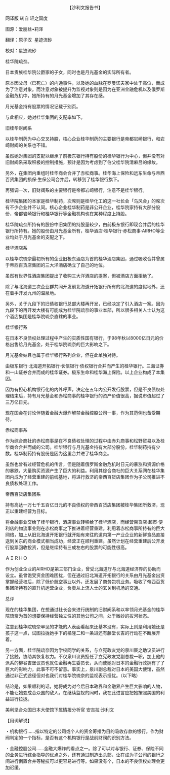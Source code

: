 <p align="center">【沙利文报告书】</p>

网译版 转自 轻之国度

图源：爱丽丝•莉泽

翻译：原子汉  星迹流砂

校对：星迹流砂

桂华院琉奈。

日本贵族桂华院公爵家的子女，同时也是月光基金的实际所有者。

原本因父母（已死亡）的内通事件，以及她的血脉在罗曼诺夫家中处于高位，而成为了注意对象。而注意对象被提升为监视对象则是因为在亚洲金融危机以及俄罗斯金融危机中，她所持有的月光基金增加了其存在感。

月光基金持有股票的情况记载于别页。

与此相应，她对桂华集团的支配率如下。

旧桂华财阀系

以桂华制药为中心交叉持股，核心企业桂华制药的主要银行是帝都岩崎银行，和岩崎财阀的关系也不错。

虽然她对集团的支配以继承了前极东银行持有股份的桂华银行为中心，但并没有对旧财阀系采取积极的控制措施，预计是因为考虑到了伯父桂华院清麻吕的缘故。

另外，在集团内重组时桂华商会合并了赤松商事。桂华海上保险和远东生命与帝西百货集团的损保·生保公司合并后，转移到了桂华银行旗下。

再强调一次，旧财阀系的主要银行是帝都岩崎银行，注意不是桂华银行。

桂华院集团的本家是桂华制药，次席则是桂华化工的这一社长会「鸟风会」的席次有不少企业并不认同。核心企业桂华制药是非公开企业，桂华院家持有大部分股份，帝都岩崎银行和桂华银行等金融机构也在某种程度上持股。

桂华院琉奈所持有的股份中旧集团的持股量较少，由前极东银行即现合并后的桂华银行所持有。她的股份由月光基金所有，桂华酒店·桂华银行·赤松商事·AIRHO等企业均处于月光基金的支配之下。

桂华酒店系

以桂华院琉奈最初所有的企业旧极东酒店为首的桂华酒店集团，通过吸收合并曾属于帝西百货店集团的三大洋酒店确立了自己的地位。

虽然有世界性酒店集团提出了收购三大洋酒店的提案，但被酒店方面拒绝了。

除了与北海道三次企业群共同开发前北海道开拓银行所有的北海道的度假地外，还在着手开发九州的温泉地。

另外，关于九段下的旧债权银行总部大楼再开发，已经决定了引入酒店一案。因为九段下的再开发大楼有可能成为桂华院琉奈的事业本部，所以很多相关人士认为这个酒店集团是桂华院琉奈直辖的事业。

桂华银行系

在日本不良债权处理过程中产生的实质性国有银行，于98年秋以8000亿日元的价格出售给月光基金，处于桂华院琉奈的巨大影响之下。

月光基金姑且也属于桂华银行系列企业，但在此单独对待。

由极东银行·北海道开拓银行·长信银行·债权银行合并而产生的桂华银行。三海证券和一山证券合并而成的桂华证券。极东生命和桂华海上保险。以上企业构成了本集团。

因为有担心机构银行化的内外呼声，决定在五年内公开发行股票，但是不良债权处理结束后，持有月光基金和赤松商事的桂华银行的资产价值很高，据说市值超过了三万亿日元。

现在国会在讨论伴随着金融大爆炸解禁金融控股公司一事，作为其范例也备受期待。

赤松商事系

作为综合商社的赤松商事是在不良债权处理的过程中由赤丸商事和松野贸易以及桂华商会合并而成的公司。桂华银行与月光基金持有大部分股份，桂华制药持有少数。桂华制药持有股份是因为这里合并进了桂华商会。

虽然也曾有过经营危机的传言，但是随着俄罗斯金融危机时日元的暴涨和资源价格的暴跌，大量购买资源产生了巨大的利益。利用其综合商社的巨大关系网在桂华集团内成为了经营重建的前线基地，将进行救济的帝西百货店集团作为子公司推进不良债权处理工作。

帝西百货店集团系

持有高达一万七千五百亿日元的不良债权的帝西百货店集团被桂华集团所救济，现正以重建经营为目标。

将金融事业交给了桂华银行，酒店事业转移给了桂华酒店，而经营百货店·超市·便利店的物流事业则在赤松商事之下推进着经营重建。利用着赤松商事所持有的巨大网络，加上从旧北海道开拓银行就开始有来往的道内第一产业企业的新鲜食品直接送到关东的商业模式相当成功，经营正在顺利重建。虽然计划在经营重建后公开发行股票回收投资，但是继续持有三成左右的股票的可能性很高。

ＡＩＲＨＯ

作为创业企业的AIRHO是第三部门企业，曾受北海道厅与北海道经济界的协助而设立。虽曾饱受资金困难困扰，但在通过旧北海道开拓银行的关系由月光基金出资掌握经营权后，除了低价航空事业以外，还发展了商务包机业务。吸收了帝西百货集团所持有的直升机运营企业，负责从上流人士的玄关到机场的交通。

总评

现在的桂华集团，在想通过社长会来进行统制的旧财阀系和以率领月光基金的桂华院琉奈为首的想要保持经营独立性的其他公司之间，处于微妙的拔河状态。

注意到桂华院琉奈罕见的才能的人表面看起来还基本没有，实际上则是利用她还是孩子这一点，试图拉拢她手下的橘隆二和一条进还有藤堂长吉的行动在不断展开着。

另一方面，桂华院琉奈因为学校同学的关系，与立宪政友党的泉川辰之助议员进行了接触，协助其恢复权力。不仅泉川议员担任了立宪政友党副总裁一职，加上他的派系的柳谷吉堡议员也就任金融再生委员长，从而使她对日本的金融行政拥有了了巨大的影响力，此事不可不留意。事实上，泉川副总裁对日本的美国大使馆，虽然通过非正式途径但对也我们对桂华院琉奈的监视表示担忧。（以下略）

结论是，如果顺利的话，她将成为对今后日本政界和金融界产生巨大影响的人物，不能让她变成合众国的敌人。在继续监视的同时，我在此进言应把她按照美国的利益进行拉拢。

美利坚合众国日本大使馆下属情报分析官 安吉拉·沙利文

【用词解说】

・机构银行……指以特定的公司或个人的资金筹措为目的吸收存款的银行。作为财阀判定的一个指标，是否有这个机构银行是战前财阀的识别方法。

・金融控股公司……金融大爆炸的看点之一。除了可以对与银行、证券、保险不同的业务进行综合指导的优点之外，还有通过制造出头部，让在成为子公司的银行之间进行倒置合并等秘技可以更容易进行等。如果没有个，日本的不良债权处理会更加迟缓。


